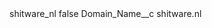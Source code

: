 <?xml version="1.0" encoding="UTF-8"?>
<CustomMetadata xmlns="http://soap.sforce.com/2006/04/metadata" xmlns:xsi="http://www.w3.org/2001/XMLSchema-instance" xmlns:xsd="http://www.w3.org/2001/XMLSchema">
    <label>shitware_nl</label>
    <protected>false</protected>
    <values>
        <field>Domain_Name__c</field>
        <value xsi:type="xsd:string">shitware.nl</value>
    </values>
</CustomMetadata>
